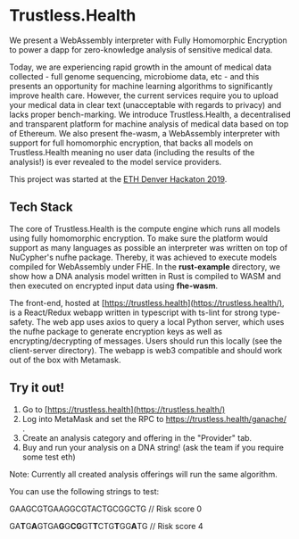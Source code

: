 # Trustless.Health
We present a WebAssembly interpreter with Fully Homomorphic Encryption to power a dapp for zero-knowledge analysis of sensitive medical data.

Today, we are experiencing rapid growth in the amount of medical data collected - full genome sequencing, microbiome data, etc - and this presents an opportunity for machine learning algorithms to significantly improve health care. However, the current services require you to upload your medical data in clear text (unacceptable with regards to privacy) and lacks proper bench-marking. We introduce Trustless.Health, a decentralised and transparent platform for machine analysis of medical data based on top of Ethereum. We also present fhe-wasm, a WebAssembly interpreter with support for full homomorphic encryption, that backs all models on Trustless.Health meaning no user data (including the results of the analysis!) is ever revealed to the model service providers.

This project was started at the [ETH Denver Hackaton 2019](https://www.ethdenver.com).

## Tech Stack
The core of Trustless.Health is the compute engine which runs all models using fully homomorphic encryption. To make sure the platform would support as many languages as possible an interpreter was written on top of NuCypher's nufhe package. Thereby, it was achieved to execute models compiled for WebAssembly under FHE. In the **rust-example** directory, we show how a DNA analysis model written in Rust is compiled to WASM and then executed on encrypted input data using **fhe-wasm**.

The front-end, hosted at [https://trustless.health](https://trustless.health/), is a React/Redux webapp written in typescript with ts-lint for strong type-safety. The web app uses axios to query a local Python server, which uses the nufhe package to generate encryption keys as well as encrypting/decrypting of messages. Users should run this locally (see the client-server directory). The webapp is web3 compatible and should work out of the box with Metamask.

## Try it out!
1. Go to [https://trustless.health](https://trustless.health/)
2. Log into MetaMask and set the RPC to https://trustless.health/ganache/ .
3. Create an analysis category and offering in the "Provider" tab.
4. Buy and run your analysis on a DNA string! (ask the team if you require some test eth)

Note: Currently all created analysis offerings will run the same algorithm.


You can use the following strings to test:

GAAGCGTGAAGGCGTACTGCGGCTG  // Risk score 0

GA**T**G**A**GTGA**G**G**CG**GT**T**CTG**T**GG**A**TG  // Risk score 4

